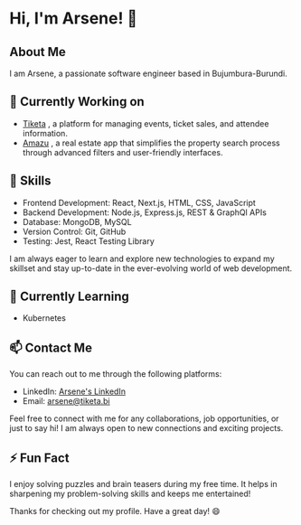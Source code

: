# Hi, I'm Arsene! 👋

## About Me

I am Arsene, a passionate software engineer based in Bujumbura-Burundi. 

## 🔭 Currently Working on

- [Tiketa] , a platform for managing events, ticket sales, and attendee information.
- [Amazu] , a real estate app that simplifies the property search process through advanced filters and user-friendly interfaces.

## 🚀 Skills

- Frontend Development: React, Next.js, HTML, CSS, JavaScript
- Backend Development: Node.js, Express.js, REST & GraphQl APIs
- Database: MongoDB, MySQL
- Version Control: Git, GitHub
- Testing: Jest, React Testing Library

I am always eager to learn and explore new technologies to expand my skillset and stay up-to-date in the ever-evolving world of web development.

## 🌱 Currently Learning

- Kubernetes

## 📫 Contact Me

You can reach out to me through the following platforms:

- LinkedIn: [Arsene's LinkedIn](https://www.linkedin.com/in/arsene-nduwayo-a8b68613b)
- Email: arsene@tiketa.bi

Feel free to connect with me for any collaborations, job opportunities, or just to say hi! I am always open to new connections and exciting projects.

## ⚡ Fun Fact

I enjoy solving puzzles and brain teasers during my free time. It helps in sharpening my problem-solving skills and keeps me entertained!

Thanks for checking out my profile. Have a great day! 😄

[Tiketa]: https://tiketa.bi
[Amazu]: https://amazu.bi
